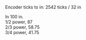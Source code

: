 Encoder ticks to in:
2542 ticks / 32 in

In 100 in. <br />
	1/2 power, 87 <br />
	2/3 power, 58.75 <br />
	3/4 power, 41.75